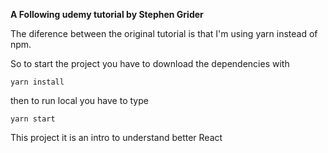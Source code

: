 **A Following udemy tutorial by Stephen Grider**

The diference between the original tutorial is that I'm using yarn instead of npm.

So to start the project you have to download the dependencies with

`yarn install`

then to run local you have to type

`yarn start`

This project it is an intro to understand better React